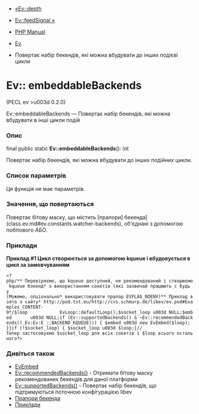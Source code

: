 - [«Ev::depth](ev.depth.md)
- [Ev::feedSignal »](ev.feedsignal.md)

- [PHP Manual](index.md)
- [Ev](class.ev.md)
- Повертає набір бекендів, які можна вбудувати до інших
подієві цикли

# Ev:: embeddableBackends

(PECL ev \>u003d 0.2.0)

Ev::embeddableBackends — Повертає набір бекендів, які можна
вбудувати в інші цикли подій

### Опис

final public static **Ev::embeddableBackends**(): int

Повертає набір бекендів, які можна вбудувати до інших подійних
цикли.

### Список параметрів

Ця функція не має параметрів.

### Значення, що повертаються

Повертає бітову маску, що містить [прапори] бекенда](class.ev.md#ev.constants.watcher-backends), об'єднані з
допомогою побітового *АБО*.

### Приклади

**Приклад #1 Цикл створюється за допомогою kqueue і вбудовується в цикл
за замовчуванням**

`<?php/** Перевіряємо, що kqueue доступний, не рекомендований і створюємо kqueue бэкенд* з використанням сокетів (які зазвичай працюють с будь у (Можемо, опціонально* використовувати прапор EVFLAG_NOENV)** Приклад взято з сайту* http://pod.tst.eu/http://cvs.schmorp.de/libev/ev.pod#Examples_CONTENT-9*/$loop            EvLoop::defaultLoop();$socket_loop u003d NULL;$embed       u003d NULL;if (Ev::supportedBackends() & ~Ev::recommendedBackends()_Ev:Ev:E ::BACKEND_KQUEUE))) { $embed u003d new EvEmbed($loop); }}if (!$socket_loop) { $socket_loop u003d $loop;}//Тепер застосовуємо $socket_loop для всіх сокетів і $loop всього остального?> `

### Дивіться також

- [EvEmbed](class.evembed.md)
- [Ev::recommendedBackends()](ev.recommendedbackends.md) - Отримати
бітову маску рекомендованих бекендів для даної платформи
- [Ev::supportedBackends()](ev.supportedbackends.md) - Повертає
набір бекендів, що підтримуються поточною конфігурацією libev
- [Прапори бекенда](class.ev.md#ev.constants.watcher-backends)
- [Приклади](ev.examples.md)
